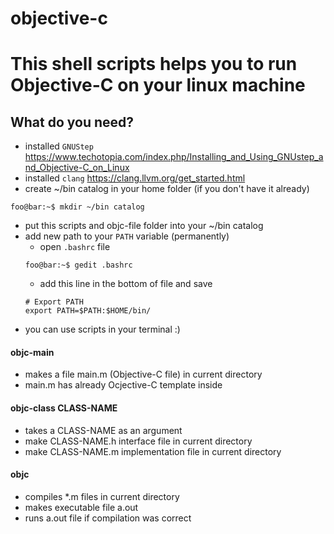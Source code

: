 # objective-c
# This shell scripts helps you to run Objective-C on your linux machine

## What do you need?
- installed `GNUStep` https://www.techotopia.com/index.php/Installing_and_Using_GNUstep_and_Objective-C_on_Linux
- installed `clang` https://clang.llvm.org/get_started.html
- create ~/bin catalog in your home folder (if you don't have it already)
```console
foo@bar:~$ mkdir ~/bin catalog
```
- put this scripts and objc-file folder into your ~/bin catalog
- add new path to your `PATH` variable (permanently)
  * open `.bashrc` file
  ```console
  foo@bar:~$ gedit .bashrc
  ```
  * add this line in the bottom of file and save
  ```console
  # Export PATH
  export PATH=$PATH:$HOME/bin/
  ```
- you can use scripts in your terminal :)
 
#### objc-main
- makes a file main.m (Objective-C file) in current directory
- main.m has already Ocjective-C template inside

#### objc-class CLASS-NAME
- takes a CLASS-NAME as an argument
- make CLASS-NAME.h interface file in current directory
- make CLASS-NAME.m implementation file in current directory

#### objc
- compiles *.m files in current directory
- makes executable file a.out
- runs a.out file if compilation was correct
